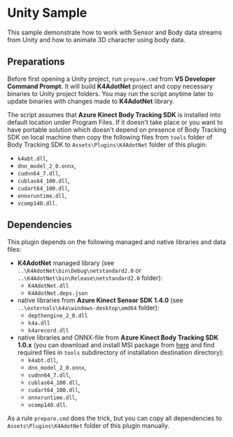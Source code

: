 ﻿# Unity Sample

This sample demonstrate how to work with Sensor and Body data streams from Unity
and how to animate 3D character using body data.

## Preparations

Before first opening a Unity project, run `prepare.cmd` from **VS Developer Command Prompt**.
It will build **K4AdotNet** project and copy necessary binaries to Unity project folders.
You may run the script anytime later to update binaries with changes made to **K4AdotNet** library.

The script assumes that **Azure Kinect Body Tracking SDK** is installed into default location under Program Files.
If it doesn't take place or you want to have portable solution which doesn't depend on presence of Body Tracking SDK on local machine
then copy the following files from `tools` folder of Body Tracking SDK to `Assets\Plugins\K4AdotNet` folder of this plugin:
* `k4abt.dll`,
* `dnn_model_2_0.onnx`,
* `cudnn64_7.dll`,
* `cublas64_100.dll`,
* `cudart64_100.dll`,
* `onnxruntime.dll`,
* `vcomp140.dll`.

## Dependencies

This plugin depends on the following managed and native libraries and data files:
* **K4AdotNet** managed library (see `..\K4AdotNet\bin\Debug\netstandard2.0` or ``..\K4AdotNet\bin\Release\netstandard2.0`` folder):
  * `K4AdotNet.dll`
  * `K4AdotNet.deps.json`
* native libraries from **Azure Kinect Sensor SDK 1.4.0** (see `..\externals\k4a\windows-desktop\amd64` folder):
  * `depthengine_2_0.dll`
  * `k4a.dll`
  * `k4arecord.dll`
* native libraries and ONNX-file from **Azure Kinect Body Tracking SDK 1.0.x** (you can download and install MSI package from [here](https://docs.microsoft.com/en-us/azure/kinect-dk/body-sdk-download) and find required files in `tools` subdirectory of installation destination directory):
  * `k4abt.dll`,
  * `dnn_model_2_0.onnx`,
  * `cudnn64_7.dll`,
  * `cublas64_100.dll`,
  * `cudart64_100.dll`,
  * `onnxruntime.dll`,
  * `vcomp140.dll`.

As a rule `prepare.cmd` does the trick, but you can copy all dependencies to `Assets\Plugins\K4AdotNet` folder of this plugin manually.
 